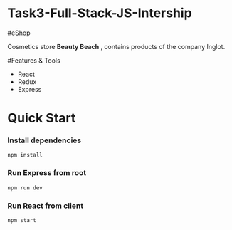 # Task3-Full-Stack-JS-Intership

#eShop

Сosmetics store __Beauty Beach__ , contains products of the company Inglot.

#Features & Tools
- React
- Redux
- Express

# Quick Start

### Install dependencies

```
npm install
```

### Run Express from root

```
npm run dev
```
### Run React from client
```
npm start

```
